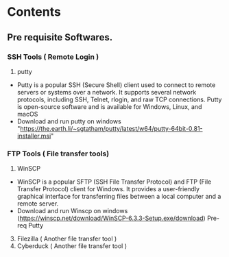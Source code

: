  

# Contents 

##  Pre requisite Softwares. 
### SSH Tools ( Remote Login )
1. putty 
- Putty is a popular SSH (Secure Shell) client used to connect to remote servers or systems over a network. It supports several network protocols, including SSH, Telnet, rlogin, and raw TCP connections. Putty is open-source software and is available for Windows, Linux, and macOS
- Download and run putty on windows "https://the.earth.li/~sgtatham/putty/latest/w64/putty-64bit-0.81-installer.msi" 

### FTP Tools ( File transfer tools)
1. WinSCP 
- WinSCP is a popular SFTP (SSH File Transfer Protocol) and FTP (File Transfer Protocol) client for Windows. It provides a user-friendly graphical interface for transferring files between a local computer and a remote server.
- Download and run Winscp on windows (https://winscp.net/download/WinSCP-6.3.3-Setup.exe/download) Pre-req Putty
3. Filezilla ( Another file transfer tool )
4. Cyberduck ( Another file transfer tool )